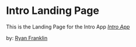 # Intro Landing Page

This is the Landing Page for the Intro App
[*Intro App*](http://introapp.net)

by: [Ryan Franklin](ryan@introapp.net)